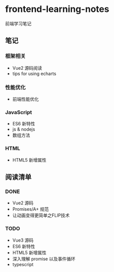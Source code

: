 # frontend-learning-notes

前端学习笔记

## 笔记

### 框架相关
+ Vue2 源码阅读
+ tips for using echarts

### 性能优化
+ 前端性能优化

### JavaScript
+ ES6 新特性
+ js & nodejs
+ 数组方法
### HTML
+ HTML5 新增属性

## 阅读清单

### DONE
+ Vue2 源码
+ Promises/A+ 规范
+ 让动画变得更简单之FLIP技术

### TODO
+ Vue3 源码
+ ES6 新特性
+ HTML5 新增属性
+ 深入理解 promise 以及事件循环
+ typescript